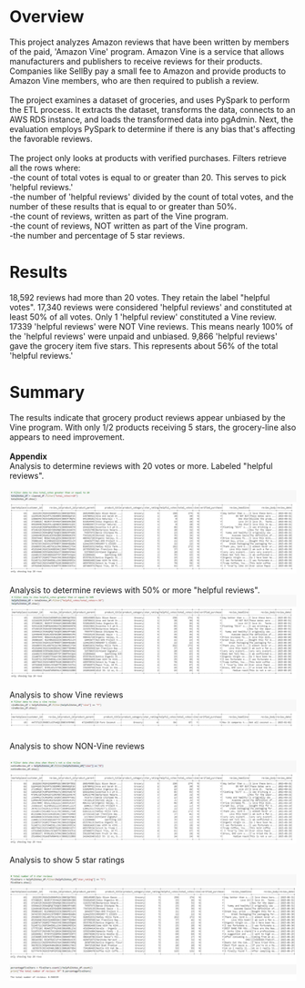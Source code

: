 # Overview
This project analyzes Amazon reviews that have been written by members of the paid, 'Amazon Vine' program. Amazon Vine is a service that allows manufacturers and publishers to receive reviews for their products. Companies like SellBy pay a small fee to Amazon and provide products to Amazon Vine members, who are then required to publish a review.
\
\
The project examines a dataset of groceries, and uses PySpark to perform the ETL process. It extracts the dataset, transforms the data, connects to an AWS RDS instance, and loads the transformed data into pgAdmin. Next, the evaluation employs PySpark to determine if there is any bias that's affecting the favorable reviews.
\
\
The project only looks at products with verified purchases. Filters retrieve all the rows where:
\
-the count of total votes is equal to or greater than 20. This serves to pick 'helpful reviews.'
\
-the number of 'helpful reviews' divided by the count of total votes, and the number of these results that is equal to or greater than 50%.
\
-the count of reviews, written as part of the Vine program.
\
-the count of reviews, NOT written as part of the Vine program.
\
-the number and percentage of 5 star reviews.
# Results
18,592 reviews had more than 20 votes. They retain the label "helpful votes".
17,340 reviews were considered 'helpful reviews' and constituted at least 50% of all votes.
Only 1 'helpful review' constituted a Vine review. 
17339 'helpful reviews' were NOT Vine reviews. 
This means nearly 100% of the 'helpful reviews' were unpaid and unbiased. 
9,866 'helpful reviews' gave the grocery item five stars. 
This represents about 56% of the total 'helpful reviews.'


# Summary
The results indicate that grocery product reviews appear unbiased by the Vine program. With only 1/2 products receiving 5 stars, the grocery-line also appears to need improvement.
\
\
**Appendix**
\
Analysis to determine reviews with 20 votes or more. Labeled "helpful reviews".
\
\
!["20%2BVotesPerReview.PNG"](https://github.com/dagibbins186/Amazon_Vine_Analysis/blob/main/Amazon_Vine_Analysis/Images/20%2BVotesPerReview.PNG)
\
\
Analysis to determine reviews with 50% or more "helpful reviews".
!["VotesGreaterThan50%25.PNG"](https://github.com/dagibbins186/Amazon_Vine_Analysis/blob/main/Amazon_Vine_Analysis/Images/VotesGreaterThan50%25.PNG)
\
\
Analysis to show Vine reviews
!["VineReview.PNG"](https://github.com/dagibbins186/Amazon_Vine_Analysis/blob/main/Amazon_Vine_Analysis/Images/VineReview.PNG)
\
\
Analysis to show NON-Vine reviews
\
\
!["NotVineReview.PNG"](https://github.com/dagibbins186/Amazon_Vine_Analysis/blob/main/Amazon_Vine_Analysis/Images/NotVineReview.PNG)
\
\
Analysis to show 5 star ratings
\
\
!["5StarReviews.PNG"](https://github.com/dagibbins186/Amazon_Vine_Analysis/blob/main/Amazon_Vine_Analysis/Images/5StarReviews.PNG)
